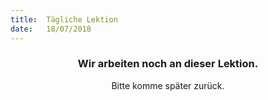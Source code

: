 ```yaml
---
title:  Tägliche Lektion
date:   18/07/2018
---
```


### <center>Wir arbeiten noch an dieser Lektion.</center>
<center>Bitte komme später zurück.</center>